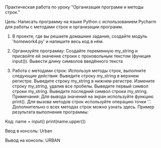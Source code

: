 Практическая работа по уроку "Организация программ и методы строк."

Цель: Написать программу на языке Python с использованием Pycharm для работы с методами строк и организации программ.

1. В проекте, где вы решаете домашние задания, создайте модуль 'homework4.py' и напишите весь код в нём.

2. Организуйте программу:
Создайте переменную my_string и присвойте ей значение строки с произвольным текстом (функция input()).
Вывести длину символов введённого текста
3. Работа с методами строк:
Используя методы строк, выполните следующие действия:
Выведите строку my_string в верхнем регистре.
Выведите строку my_string в нижнем регистре.
Измените строку my_string, удалив все пробелы.
Выведите первый символ строки my_string.
Выведите последний символ строки my_string.
Примечания:
Для вывода значений на экран используйте функцию print().
Для вызова методов строк используйте операцию точки '.'.
Дополнительно о всех методах строк можно узнать здесь.
Пример результата выполнения программы:

Код:
name = input()
print(name.upper())

Ввод в консоль:
Urban

Вывод на консоль:
URBAN
